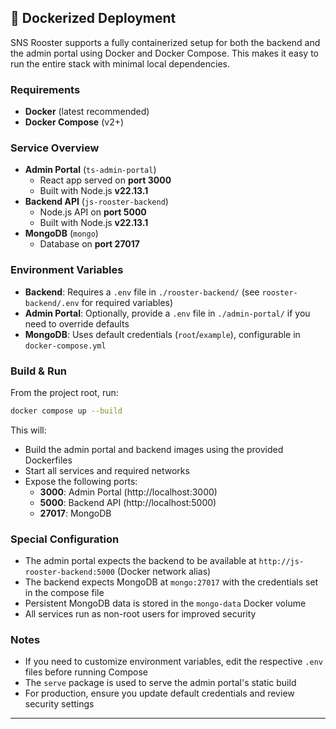 ## 🐳 Dockerized Deployment

SNS Rooster supports a fully containerized setup for both the backend and the admin portal using Docker and Docker Compose. This makes it easy to run the entire stack with minimal local dependencies.

### Requirements
- **Docker** (latest recommended)
- **Docker Compose** (v2+)

### Service Overview
- **Admin Portal** (`ts-admin-portal`)
  - React app served on **port 3000**
  - Built with Node.js **v22.13.1**
- **Backend API** (`js-rooster-backend`)
  - Node.js API on **port 5000**
  - Built with Node.js **v22.13.1**
- **MongoDB** (`mongo`)
  - Database on **port 27017**

### Environment Variables
- **Backend**: Requires a `.env` file in `./rooster-backend/` (see `rooster-backend/.env` for required variables)
- **Admin Portal**: Optionally, provide a `.env` file in `./admin-portal/` if you need to override defaults
- **MongoDB**: Uses default credentials (`root`/`example`), configurable in `docker-compose.yml`

### Build & Run
From the project root, run:

```bash
docker compose up --build
```

This will:
- Build the admin portal and backend images using the provided Dockerfiles
- Start all services and required networks
- Expose the following ports:
  - **3000**: Admin Portal (http://localhost:3000)
  - **5000**: Backend API (http://localhost:5000)
  - **27017**: MongoDB

### Special Configuration
- The admin portal expects the backend to be available at `http://js-rooster-backend:5000` (Docker network alias)
- The backend expects MongoDB at `mongo:27017` with the credentials set in the compose file
- Persistent MongoDB data is stored in the `mongo-data` Docker volume
- All services run as non-root users for improved security

### Notes
- If you need to customize environment variables, edit the respective `.env` files before running Compose
- The `serve` package is used to serve the admin portal's static build
- For production, ensure you update default credentials and review security settings

---
